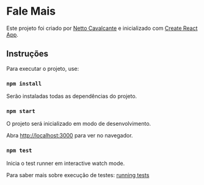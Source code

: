 # Fale Mais

Este projeto foi criado por [Netto Cavalcante](mailto:frcnetto@gmail.com) e inicializado com [Create React App](https://github.com/facebook/create-react-app).

## Instruções

Para executar o projeto, use:

### `npm install`

Serão instaladas todas as dependências do projeto.

### `npm start`

O projeto será inicializado em modo de desenvolvimento.<br>

Abra [http://localhost:3000](http://localhost:3000) para ver no navegador.

### `npm test`

Inicia o test runner em interactive watch mode.<br>

Para saber mais sobre execução de testes: [running tests](https://facebook.github.io/create-react-app/docs/running-tests)

